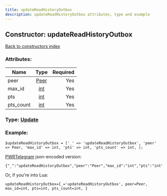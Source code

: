 ```yaml
---
title: updateReadHistoryOutbox
description: updateReadHistoryOutbox attributes, type and example
---
```

## Constructor: updateReadHistoryOutbox  
[Back to constructors index](index.md)



### Attributes:

| Name     |    Type       | Required |
|----------|:-------------:|---------:|
|peer|[Peer](../types/Peer.md) | Yes|
|max\_id|[int](../types/int.md) | Yes|
|pts|[int](../types/int.md) | Yes|
|pts\_count|[int](../types/int.md) | Yes|



### Type: [Update](../types/Update.md)


### Example:

```
$updateReadHistoryOutbox = ['_' => 'updateReadHistoryOutbox', 'peer' => Peer, 'max_id' => int, 'pts' => int, 'pts_count' => int, ];
```  

[PWRTelegram](https://pwrtelegram.xyz) json-encoded version:

```
{"_":"updateReadHistoryOutbox","peer":"Peer","max_id":"int","pts":"int","pts_count":"int"}
```


Or, if you're into Lua:  


```
updateReadHistoryOutbox={_='updateReadHistoryOutbox', peer=Peer, max_id=int, pts=int, pts_count=int, }

```


